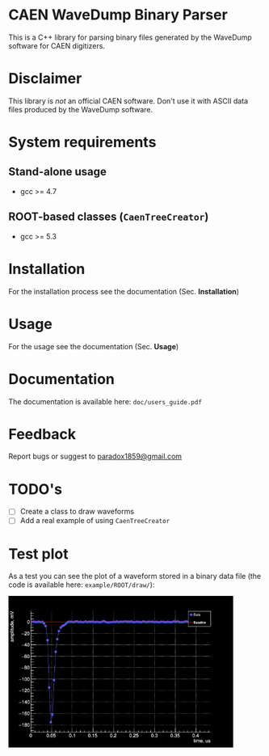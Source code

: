 # CAEN WaveDump Binary Parser
This is a C++ library for parsing binary files generated by the WaveDump software for CAEN digitizers.

# Disclaimer
This library is *not* an official CAEN software. Don't use it with ASCII data files produced by the WaveDump software.

# System requirements
## Stand-alone usage
 * gcc >= 4.7
## ROOT-based classes (`CaenTreeCreator`)
 * gcc >= 5.3

# Installation
For the installation process see the documentation (Sec. **Installation**)

# Usage
For the usage see the documentation (Sec. **Usage**)

# Documentation
The documentation is available here: `doc/users_guide.pdf`

# Feedback
Report bugs or suggest to paradox1859@gmail.com

# TODO's
- [ ] Create a class to draw waveforms
- [ ] Add a real example of using `CaenTreeCreator` 

# Test plot
As a test you can see the plot of a waveform stored in a binary data file (the code is available here: `example/ROOT/draw/`):
<p float="center">
  <img src="https://github.com/LRDPRDX/CAEN-Binary-Parser/blob/master/pictures/example/single_dat.png" height="300">
</p>
